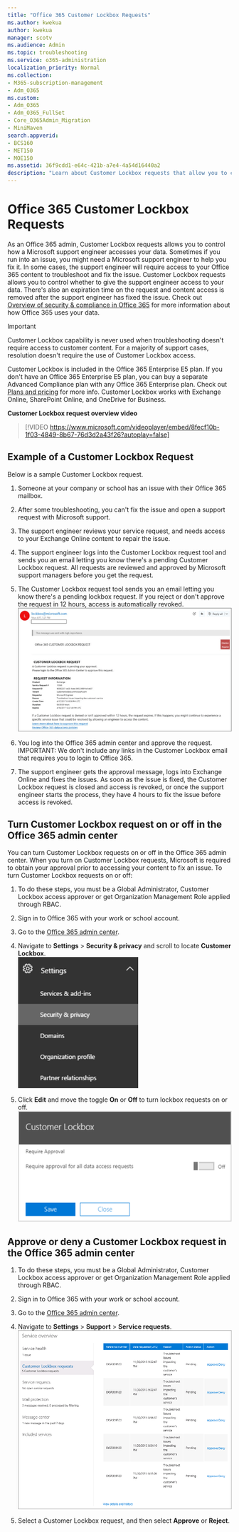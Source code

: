 ```yaml
---
title: "Office 365 Customer Lockbox Requests"
ms.author: kwekua
author: kwekua
manager: scotv
ms.audience: Admin
ms.topic: troubleshooting
ms.service: o365-administration
localization_priority: Normal
ms.collection: 
- M365-subscription-management 
- Adm_O365
ms.custom:
- Adm_O365
- Adm_O365_FullSet
- Core_O365Admin_Migration
- MiniMaven
search.appverid:
- BCS160
- MET150
- MOE150
ms.assetid: 36f9cdd1-e64c-421b-a7e4-4a54d16440a2
description: "Learn about Customer Lockbox requests that allow you to control how a Microsoft support engineer can access your data when you run into an issue."
---
```


# Office 365 Customer Lockbox Requests

As an Office 365 admin, Customer Lockbox requests allows you to control how a Microsoft support engineer accesses your data. Sometimes if you run into an issue, you might need a Microsoft support engineer to help you fix it. In some cases, the support engineer will require access to your Office 365 content to troubleshoot and fix the issue. Customer Lockbox requests allows you to control whether to give the support engineer access to your data. There's also an expiration time on the request and content access is removed after the support engineer has fixed the issue. Check out [Overview of security &amp; compliance in Office 365](https://support.office.com/article/DCB83B2C-AC66-4CED-925D-50EB9698A0B2) for more information about how Office 365 uses your data. 
  
 > [!IMPORTANT]
> Customer Lockbox capability is never used when troubleshooting doesn't require access to customer content. For a majority of support cases, resolution doesn't require the use of Customer Lockbox access. 
  
Customer Lockbox is included in the Office 365 Enterprise E5 plan. If you don't have an Office 365 Enterprise E5 plan, you can buy a separate Advanced Compliance plan with any Office 365 Enterprise plan. Check out [Plans and pricing](https://products.office.com/en-us/business/office-365-enterprise-e5-business-software) for more info. Customer Lockbox works with Exchange Online, SharePoint Online, and OneDrive for Business. 
  
**Customer Lockbox request overview video**

> [!VIDEO https://www.microsoft.com/videoplayer/embed/8fecf10b-1f03-4849-8b67-76d3d2a43f26?autoplay=false]
  
## Example of a Customer Lockbox Request

Below is a sample Customer Lockbox request.
  
1. Someone at your company or school has an issue with their Office 365 mailbox.
    
2. After some troubleshooting, you can't fix the issue and open a support request with Microsoft support.
    
3. The support engineer reviews your service request, and needs access to your Exchange Online content to repair the issue.
    
4. The support engineer logs into the Customer Lockbox request tool and sends you an email letting you know there's a pending Customer Lockbox request. All requests are reviewed and approved by Microsoft support managers before you get the request.
    
5. The Customer Lockbox request tool sends you an email letting you know there's a pending lockbox request. If you reject or don't approve the request in 12 hours, access is automatically revoked.<br/>![Sample Customer Lockbox email](../media/1e578e60-271f-4a1f-97ff-d54d0f08c4cd.png)
  
6. You log into the Office 365 admin center and approve the request.<br/>IMPORTANT: We don't include any links in the Customer Lockbox email that requires you to login to Office 365. 
  
7. The support engineer gets the approval message, logs into Exchange Online and fixes the issues. As soon as the issue is fixed, the Customer Lockbox request is closed and access is revoked, or once the support engineer starts the process, they have 4 hours to fix the issue before access is revoked.
    
## Turn Customer Lockbox request on or off in the Office 365 admin center

You can turn Customer Lockbox requests on or off in the Office 365 admin center. When you turn on Customer Lockbox requests, Microsoft is required to obtain your approval prior to accessing your content to fix an issue. To turn Customer Lockbox requests on or off:
  
1. To do these steps, you must be a Global Administrator, Customer Lockbox access approver or get Organization Management Role applied through RBAC.
    
2. Sign in to Office 365 with your work or school account. 
    
3. Go to the [Office 365 admin center](../admin-overview/about-the-admin-center.md).
    
4. Navigate to **Settings** \> **Security &amp; privacy** and scroll to locate **Customer Lockbox**.<br/>![Edit Customer Lockbox in the admin center](../media/23b4bc33-96c5-4ad0-a190-f18d24b4374d.png)
  
5. Click **Edit** and move the toggle **On** or **Off** to turn lockbox requests on or off.<br/>![Require approval for Customer Lockbox](../media/ec03151d-9436-425c-9352-97ec8ae6b3a2.png)
  
## Approve or deny a Customer Lockbox request in the Office 365 admin center

1. To do these steps, you must be a Global Administrator, Customer Lockbox access approver or get Organization Management Role applied through RBAC.
    
2. Sign in to Office 365 with your work or school account. 
    
3. Go to the [Office 365 admin center](../admin-overview/about-the-admin-center.md).
    
4. Navigate to **Settings** \> **Support** \> **Service requests**.<br/>![Data access requests](../media/b99ec47a-1b6f-4841-b831-abf2cb615f77.png)
  
5. Select a Customer Lockbox request, and then select **Approve** or **Reject**.
    

